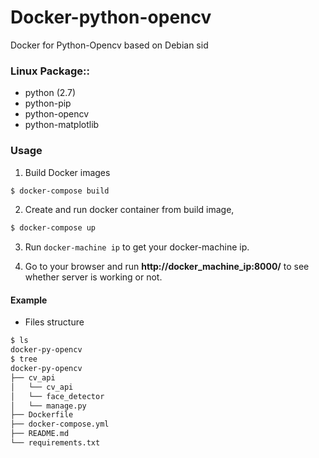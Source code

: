 Docker-python-opencv
================

Docker for Python-Opencv based on Debian sid

### Linux Package::  
 - python (2.7)  
 - python-pip  
 - python-opencv
 - python-matplotlib

### Usage
1. Build Docker images

```sh
$ docker-compose build
```
2. Create and run docker container from build image,

```sh
$ docker-compose up
```
3. Run `docker-machine ip` to get your docker-machine ip.

4. Go to your browser and run **http://docker_machine_ip:8000/** to see whether server is working or not.

#### Example
- Files structure

```sh
$ ls
docker-py-opencv
$ tree
docker-py-opencv
├── cv_api
│   └── cv_api
│   └── face_detector
│   └── manage.py
├── Dockerfile
├── docker-compose.yml
├── README.md
└── requirements.txt
```
